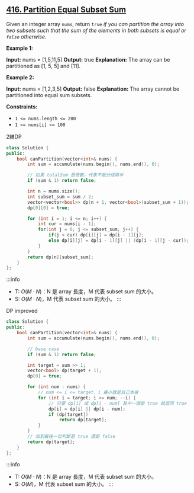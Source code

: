## [416\. Partition Equal Subset Sum](https://leetcode.com/problems/partition-equal-subset-sum/)

Given an integer array `nums`, return `true` _if you can partition the array into two subsets such that the sum of the elements in both subsets is equal or _`false`_ otherwise_.

**Example 1:**

**Input:** nums = \[1,5,11,5\]
**Output:** true
**Explanation:** The array can be partitioned as \[1, 5, 5\] and \[11\].

**Example 2:**

**Input:** nums = \[1,2,3,5\]
**Output:** false
**Explanation:** The array cannot be partitioned into equal sum subsets.

**Constraints:**

- `1 <= nums.length <= 200`
- `1 <= nums[i] <= 100`

2維DP

```cpp
class Solution {
public:
    bool canPartition(vector<int>& nums) {
        int sum = accumulate(nums.begin(), nums.end(), 0);

        // 如果 totalSum 是奇數，代表不能分成兩半
        if (sum & 1) return false;

        int n = nums.size();
        int subset_sum = sum / 2;
        vector<vector<bool>> dp(n + 1, vector<bool>(subset_sum + 1));
        dp[0][0] = true;

        for (int i = 1; i <= n; i++) {
            int cur = nums[i - 1];
            for(int j = 0; j <= subset_sum; j++) {
                if(j < cur) dp[i][j] = dp[i - 1][j];
                else dp[i][j] = dp[i - 1][j] || (dp[i - 1][j - cur]);
            }
        }
        return dp[n][subset_sum];
    }
};

```

:::info
- T: $O(M \cdot N)$：N 是 array 長度，M 代表 subset sum 的大小。
- S: $O(M \cdot N)$，M 代表 subset sum 的大小。
:::

DP improved

```cpp
class Solution {
public:
    bool canPartition(vector<int>& nums) {
        int sum = accumulate(nums.begin(), nums.end(), 0);

        // base case
        if (sum & 1) return false;

        int target = sum >> 1;
        vector<bool> dp(target + 1);
        dp[0] = true;

        for (int num : nums) {
            // num <= i <= target，i 最小就是自己本身
            for (int i = target; i >= num; --i) {
                // 只要 dp[i] 或 dp[i - num] 其中一個是 true 就返回 true
                dp[i] = dp[i] || dp[i - num];
                if (dp[target])
                    return dp[target];
            }
        }
        // 加到最後一位判斷是 true 還是 false
        return dp[target];
    }
};
```

:::info
- T: $O(M \cdot N)$：N 是 array 長度，M 代表 subset sum 的大小。
- S: $O(M)$，M 代表 subset sum 的大小。
:::
